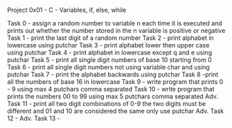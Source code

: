 Project 0x01 - C - Variables, if, else, while

Task 0 - assign a random number to variable n each time it is executed and prints out whether the number stored in the n variable is positive or negative Task 1 - print the last digit of a random number Task 2 - print alphabet in lowercase using putchar Task 3 - print alphabet lower then upper case using putchar Task 4 - print alphabet in lowercase except q and e using putchar Task 5 - print all single digit numbers of base 10 starting from 0 Task 6 - print all single digit numbers not using variable char and using putchar Task 7 - print the alphabet backwards using putchar Task 8 -print all the numbers of base 16 in lowercase Task 9 - write program that prints 0 - 9 using max 4 putchars comma separated Task 10 - write program that prints the numbers 00 to 99 using max 5 putchars comma separated Adv. Task 11 - print all two digit combinations of 0-9 the two digits must be different and 01 and 10 are considered the same only use putchar Adv. Task 12 - Adv. Task 13 -
